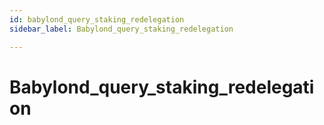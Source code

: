 ```yaml
---
id: babylond_query_staking_redelegation
sidebar_label: Babylond_query_staking_redelegation

---
```


# Babylond_query_staking_redelegation